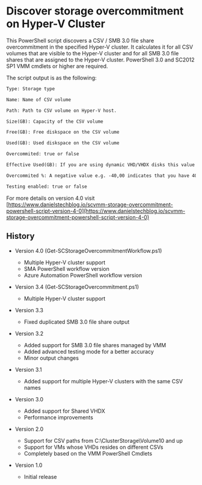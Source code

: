 # Discover storage overcommitment on Hyper-V Cluster

This PowerShell script discovers a CSV / SMB 3.0 file share overcommitment in the specified Hyper-V cluster. It calculates it for all CSV volumes that are visible to the Hyper-V cluster and for all SMB 3.0 file shares that are assigned to the Hyper-V cluster. PowerShell 3.0 and SC2012 SP1 VMM cmdlets or higher are required.

The script output is as the following:

```txt
Type: Storage type

Name: Name of CSV volume

Path: Path to CSV volume on Hyper-V host.

Size(GB): Capacity of the CSV volume

Free(GB): Free diskspace on the CSV volume

Used(GB): Used diskspace on the CSV volume

Overcommited: true or false

Effective Used(GB): If you are using dynamic VHD/VHDX disks this value differs from Used(GB) and has a higher value. If you are only using fixed VHD/VHDX disks this value equals the value from Used(GB).

Overcommited %: A negative value e.g. -40,00 indicates that you have 40% diskspace left before your CSV volume runs into a overcommitment. A positive value e.g. 20,00 indicates that your CSV volume has a overcommitment of 20%.

Testing enabled: true or false
```

For more details on version 4.0 visit [https://www.danielstechblog.io/scvmm-storage-overcommitment-powershell-script-version-4-0](https://www.danielstechblog.io/scvmm-storage-overcommitment-powershell-script-version-4-0)

## History

- Version 4.0 (Get-SCStorageOvercommitmentWorkflow.ps1)
  - Multiple Hyper-V cluster support
  - SMA PowerShell workflow version
  - Azure Automation PowerShell workflow version

- Version 3.4 (Get-SCStorageOvercommitment.ps1)
  - Multiple Hyper-V cluster support

- Version 3.3
  - Fixed duplicated SMB 3.0 file share output

- Version 3.2
  - Added support for SMB 3.0 file shares managed by VMM
  - Added advanced testing mode for a better accuracy
  - Minor output changes

- Version 3.1
  - Added support for multiple Hyper-V clusters with the same CSV names

- Version 3.0
  - Added support for Shared VHDX
  - Performance improvements

- Version 2.0
  - Support for CSV paths from C:\ClusterStorage\Volume10 and up
  - Support for VMs whose VHDs resides on different CSVs
  - Completely based on the VMM PowerShell Cmdlets

- Version 1.0
  - Initial release
